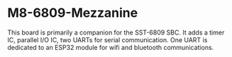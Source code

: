 # M8-6809-Mezzanine

This board is primarily a companion for the SST-6809 SBC. It adds a timer IC, parallel I/O IC, two UARTs for serial communication. One UART is dedicated to an ESP32 module for wifi and bluetooth communications.
